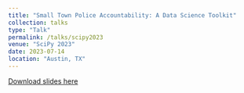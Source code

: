 ```yaml
---
title: "Small Town Police Accountability: A Data Science Toolkit"
collection: talks
type: "Talk"
permalink: /talks/scipy2023
venue: "SciPy 2023"
date: 2023-07-14
location: "Austin, TX"
---
```


[Download slides here](http://mendible.github.io/files/SciPy_2023.pdf)
